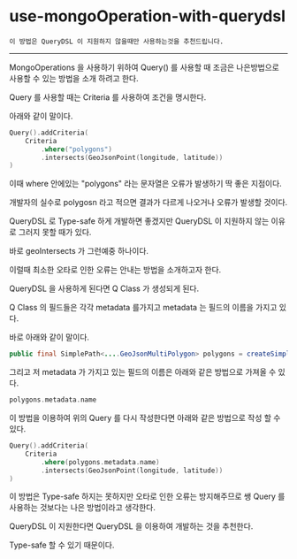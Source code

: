 # use-mongoOperation-with-querydsl

`이 방법은 QueryDSL 이 지원하지 않을때만 사용하는것을 추천드립니다.`

---

MongoOperations 을 사용하기 위하여 Query() 를 사용할 때 조금은 나은방법으로 사용할 수 있는 방법을 소개 하려고 한다.

Query 를 사용할 때는 Criteria 를 사용하여 조건을 명시한다.

아래와 같이 말이다.

```kotlin
Query().addCriteria(
    Criteria
        .where("polygons")
        .intersects(GeoJsonPoint(longitude, latitude))
)
```

이때 where 안에있는 "polygons" 라는 문자열은 오류가 발생하기 딱 좋은 지점이다.

개발자의 실수로 polygosn 라고 적으면 결과가 다르게 나오거나 오류가 발생할 것이다.

QueryDSL 로 Type-safe 하게 개발하면 좋겠지만 QueryDSL 이 지원하지 않는 이유로 그러지 못할 때가 있다.

바로 geoIntersects 가 그런예중 하나이다.

이럴때 최소한 오타로 인한 오류는 안내는 방법을 소개하고자 한다.

QueryDSL 을 사용하게 된다면 Q Class 가 생성되게 된다.

Q Class 의 필드들은 각각 metadata 를가지고 metadata 는 필드의 이름을 가지고 있다.

바로 아래와 같이 말이다.

```java
public final SimplePath<....GeoJsonMultiPolygon> polygons = createSimple("polygons", ....GeoJsonMultiPolygon.class);
```

그리고 저 metadata 가 가지고 있는 필드의 이름은 아래와 같은 방법으로 가져올 수 있다.

```kotlin
polygons.metadata.name
```

이 방법을 이용하여 위의 Query 를 다시 작성한다면 아래와 같은 방법으로 작성 할 수 있다.

```kotlin
Query().addCriteria(
    Criteria
        .where(polygons.metadata.name)
        .intersects(GeoJsonPoint(longitude, latitude))
)
```

이 방법은 Type-safe 하지는 못하지만 오타로 인한 오류는 방지해주므로 쌩 Query 를 사용하는 것보다는 나은 방법이라고 생각한다.

QueryDSL 이 지원한다면 QueryDSL 을 이용하여 개발하는 것을 추천한다.

Type-safe 할 수 있기 때문이다.